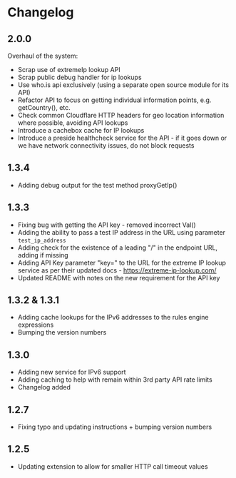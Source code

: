 # Changelog

## 2.0.0

Overhaul of the system:

* Scrap use of extremeIp lookup API
* Scrap public debug handler for ip lookups
* Use who.is api exclusively (using a separate open source module for its API)
* Refactor API to focus on getting individual information points, e.g. getCountry(), etc.
* Check common Cloudflare HTTP headers for geo location information where possible, avoiding API lookups
* Introduce a cachebox cache for IP lookups
* Introduce a preside healthcheck service for the API - if it goes down or we have network connectivity issues, do not block requests

## 1.3.4
* Adding debug output for the test method proxyGetIp()

## 1.3.3
* Fixing bug with getting the API key - removed incorrect Val()
* Adding the ability to pass a test IP address in the URL using parameter `test_ip_address`
* Adding check for the existence of a leading "/" in the endpoint URL, adding if missing
* Adding API Key parameter "key=" to the URL for the extreme IP lookup service as per their updated docs - https://extreme-ip-lookup.com/
* Updated README with notes on the new requirement for the API key

## 1.3.2 & 1.3.1
* Adding cache lookups for the IPv6 addresses to the rules engine expressions
* Bumping the version numbers

## 1.3.0
* Adding new service for IPv6 support
* Adding caching to help with remain within 3rd party API rate limits
* Changelog added

## 1.2.7
* Fixing typo and updating instructions + bumping version numbers

## 1.2.5
* Updating extension to allow for smaller HTTP call timeout values